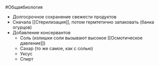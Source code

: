 #Общаябиология 
- Долгосрочное сохранение свежести продуктов
- Сначала [[Стерилизация]], потом гермтетично запаковать (банка огурцов)
- Добавление консервантов 
	- Соль (излишки соли вызывают высокое [[Осмотическое давление]])
	- Сахар (то же самое, как с солью)
	- Уксус
	- Спирт